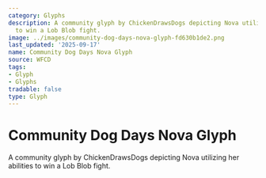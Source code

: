 ```yaml
---
category: Glyphs
description: A community glyph by ChickenDrawsDogs depicting Nova utilizing her abilities
  to win a Lob Blob fight.
image: ../images/community-dog-days-nova-glyph-fd630b1de2.png
last_updated: '2025-09-17'
name: Community Dog Days Nova Glyph
source: WFCD
tags:
- Glyph
- Glyphs
tradable: false
type: Glyph
---
```


# Community Dog Days Nova Glyph

A community glyph by ChickenDrawsDogs depicting Nova utilizing her abilities to win a Lob Blob fight.

